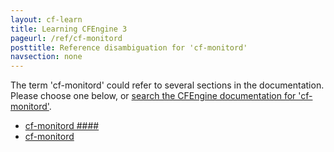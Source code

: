 ```yaml
---
layout: cf-learn
title: Learning CFEngine 3
pageurl: /ref/cf-monitord
posttitle: Reference disambiguation for 'cf-monitord'
navsection: none
---
```


The term 'cf-monitord' could refer to several sections in the documentation. Please choose one below, or
[search the CFEngine documentation for 'cf-monitord'](http://docs.cfengine.com/latest/search.html?q=cf-monitord).

- [cf-monitord \#\#\#\#](http://docs.cfengine.com/latest/guide-introduction.html#cf-monitord-####)
- [cf-monitord](http://docs.cfengine.com/latest/reference-components-cf-monitord.html#cf-monitord)
